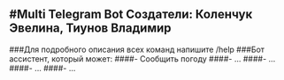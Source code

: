#Multi Telegram Bot
Создатели: Коленчук Эвелина, Тиунов Владимир
-----------
###Для подробного описания всех команд напишите /help
###Бот ассистент, который может:
####- Сообщить погоду
####- ...
####- ...
####- ...
####- ...
